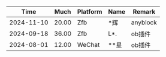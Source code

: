 |Time       | Much  | Platform| Name | Remark |
|-----------|-------|---------|------|--------|
|2024-11-10 | 20.00 | Zfb     | *辉  | anyblock |
|2024-09-18 | 36.00 | Zfb     | L*.  | ob插件  |
|2024-08-01 | 12.00 | WeChat  | **星 | ob插件 |
